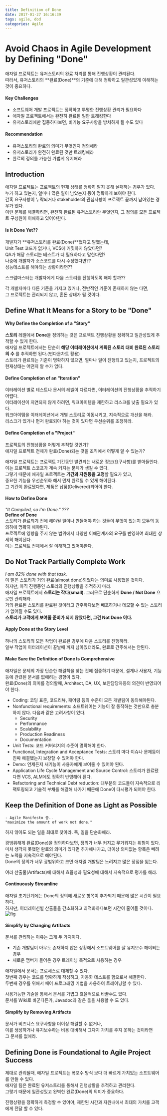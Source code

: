 ```yaml
---
title: Definition of Done
date: 2017-01-27 16:16:39
tags: agile, dod
categories: Agile
---
```

# Avoid Chaos in Agile Development by Defining "Done"
애자일 프로젝트는 유저스토리의 완료 처리를 통해 진행상황이 관리된다. <br>
따라서, 유저스토리의 **완료(Done)**의 기준에 대해 정확하고 일관성있게 이해하는 것이 중요하다. <br>

#### Key Challenges
- 소프트웨어 개발 프로젝트는 정확하고 투명한 진행상황 관리가 필요하다
- 애자일 프로젝트에서는 완전히 완료된 일만 트래킹한다
- 유저스토리에만 집중하다보면, 비기능 요구사항을 방치하게 될 수도 있다

#### Recommendation
- 유저스토리의 완료의 의미가 무엇인지 정의해라
- 유저스토리가 완전히 완료된 것만 트래킹해라
- 완료의 정의를 가능한 가볍게 유지해라


## Introduction
애자일 프로젝트는 프로젝트의 현재 상태를 정확히 알지 못해 실패하는 경우가 있다. <br>
누가 하고 있는지, 얼마나 많은 일이 남았는지 등이 명확하게 보여야 한다. <br>
간혹 요구사항이 누락되거나 stakeholder의 관심사항이 프로젝트 끝까지 남아있는 경우가 있다. <br>
이런 문제를 해결하려면, 완전히 완료된 유저스토리란 무엇인지, 그 정의를 모든 프로젝트 구성원이 이해하고 있어야한다. <br>


#### Is It Done Yet??
개발자가 **유저스토리를 완료(Done)**했다고 말했는데, <br>
Unit Test 코드가 없거나, VCS에 커밋하지 않았다면? <br>
QA가 해당 스토리는 테스트가 더 필요하다고 말한다면? <br>
나중에 개발자가 소스코드를 다시 수정했다면?? <br>
성능테스트를 해야되는 상황이라면?? <br>

스크럼마스터는 개발자에게 다음 스토리를 진행하도록 해야 할까?? <br>

각 개발자마다 다른 기준을 가지고 있거나, 전반적인 기준이 존재하지 않는 다면, <br>
그 프로젝트는 관리되지 않고, 혼돈 상태가 될 것이다. <br>


## Define What It Means for a Story to be "Done"
#### Why Define the Completion of a "Story"
**스토리** 레벨에서 **Done**을 정의하는 것은 프로젝트 진행상황을 정확하고 일관성있게 추적할 수 있게 한다. <br>
애자일 프로젝트에서는 단순히 **해당 이터레이션에서 계획된 스토리 대비 완료된 스토리의 수** 를 추적하면 된다.(번다운차트 활용) <br>
스토리가 완료되는 기준이 명확하지 않으면, 얼마나 일이 진행되고 있는지, 프로젝트의 현재상태는 어떤지 알 수가 없다. <br>

#### Define Completion of an "Iteration"
이터레이션 별로 테스트나 문서의 레벨이 다르다면, 이터레이션의 진행상황을 추적하기 어렵다. <br>
이터레이션이 지연되지 않게 하려면, 워크아이템을 제한하고 리스크를 낮출 필요가 있다. <br>
워크아이템을 이터레이션에서 개별 스토리로 이동시키고, 지속적으로 개선을 해라. <br>
리스크가 있거나 먼저 완료되야 하는 것이 있다면 우선순위를 조정하라. <br>

#### Define Completion of a "Project"
프로젝트의 진행상황을 어떻게 추적할 것인가? <br>
애자일 프로젝트 전체가 완료(Done)되는 것을 조직에서 어떻게 알 수 있는가? <br>

애자일 프로젝트는 프로젝트 기간동안 발견되는 새로운 정보(요구사항)를 받아들인다. <br>
이는 프로젝트 스코프가 계속 커지는 문제가 생길 수 있다. <br>
그렇기 때문에 애자일 프로젝트는 **기간과 자원등을 고정**할 필요가 있고, <br>
중요한 기능을 우선순위화 해서 먼저 완료될 수 있게 해야된다. <br>
그 기간이 완료됐다면, 제품은 납품(Delivered)되어야 한다. <br>


#### How to Define Done

*"It Compiled, so I'm Done." ???* <br>
**Define of Done** <br>
스토리가 완료되기 전에 해야될 일이나 만들어야 하는 것들이 무엇이 있는지 모두의 동의하에 명확히 해야된다. <br>
프로젝트에 영향을 주지 않는 범위에서 다양한 이해관계자의 요구를 반영하여 최대한 상세히 해야된다. <br>
이는 프로젝트 전체에서 잘 이해하고 있어야한다. <br>


## Do Not Track Partially Complete Work
*I am 82% done with that task.*  <br>
이 말은 스토리가 거의 완료(almost done)되었다는 의미로 사용했을 것이다. <br>
하지만, 아직 진행중인 스토리의 진행상황을 추적하지 마라. <br>
애자일 프로젝트에서 **스토리는 작다(small)**. 그러므로 단순하게 **Done / Not Done** 으로만 관리해라. <br>
거의 완료된 스토리를 완료된 것이라고 간주하다보면 배포하거나 데모할 수 있는 스토리가 없어질 수도 있다. <br>
**스토리가 고객에게 보여줄 준비가 되지 않았다면, 그건 Not Done 이다.** <br>

#### Apply Done at the Story Level
하나의 스토리의 모든 작업이 완료된 경우에 다음 스토리를 진행하라. <br>
일부 작업이 이터레이션이 끝날때 까지 남아있더라도, 완료로 간주해서는 안된다. <br>

#### Make Sure the Definition of Done Is Comprehensive
애자일은 문제의 가장 단순한 해결책을 찾는 것에 집중하기 때문에, 설계나 사용자, 기능 등에 관련된 문서를 없애려는 경향이 있다. <br>
완료(Done)의 의미를 정의할때, Architect, DA, UX, 보안담당자등의 의견이 반영되어야 한다. <br>

- Coding: 코딩 표준, 코드리뷰, 패어링 등의 수준이 모든 개발팀이 동의해야된다.
- Nonfunctional requirements: 소프트웨어는 기능이 잘 동작하는 것만으로 충분하지 않다. 다음과 같은 고려사항이 있다.
  * Security
  * Performance
  * Scalability
  * Production Readiness
  * Documentation
- Unit Tests: 코드 커버리지의 수준이 명확해야 한다.
- Functional, Integration and Acceptance Tests: 스토리 마다 이슈나 문제등이 진짜 해결됐는지 보장할 수 있어야 한다.
- Demo: 언제든지 새기능이 사용자에게 보여줄 수 있어야 된다.
- Application Life Cycle Management and Source Control: 스토리가 완료됐다면 VCS, ALM에도 정확히 반영해야 된다.
- Refactoring and Technical Debt reduction: 대부분의 코드들이 지속적으로 리팩토링되고 기술적 부채를 해결해 나가기 때문에 Done이 다시평가 되어야 한다.

## Keep the Definition of Done as Light as Possible
```
- Agile Manifesto 중..
"maximize the amount of work not done."
```
하지 않아도 되는 일을 최대로 찾아라. 즉, 일을 단순화해라.

광범위해게 완료(Done)을 정의하다보면, 정의가 너무 커지고 무거워지는 위험이 있다. <br>
미처 생각지 못했던 완료의 의미가 있다면 추가해나가고, 더이상 의미없는 항목은 빼려는 노력을 지속적으로 해야된다. <br>
Done의 정의가 너무 광범위하고 크면 애자일 개발팀은 느려지고 많은 장점을 잃는다. <br>

여러 산출물(Artifacts)에 대해서 효율성과 필요성에 대해서 지속적으로 평가를 해라.

#### Continuously Streamline
애자일 초기단계에는 Done의 정의에 새로운 항목이 추가되기 때문에 많은 시간이 필요하다. <br>
하지만, 이터레이션별 산출물을 간소화하고 최적화하다보면 시간이 줄어들 것이다. <br>
![fig](http://agilecoach.typepad.com/.a/6a00e54ee21bf28834013487f15110970c-pi "")

#### Simplify by Changing Artifacts
문서를 관리하는 이유는 크게 두 가지이다.
- 기존 개발팀이 아무도 존재하지 않은 상황에서 소프트웨어를 잘 유지보수 해야되는 경우 <br>
- 새로운 맴버가 들어온 경우 트레이닝 목적으로 사용하는 경우 <br>

애자일에서 문서는 프로세스로 대체할 수 있다. <br>
첫번째 경우는 코드를 명확하게 작성하고, 자동화 테스트를 함으로서 해결한다. <br>
두번째 경우를 위해서 패어 프로그래밍 기법을 사용하여 트레이닝할 수 있다. <br>

사용가능한 기술을 통해서 문서를 가볍고 효율적으로 바꿀수도 있다. <br>
문서를 Wiki로 바꾼다든가, Javadoc과 같은 툴을 사용할 수 도 있다. <br>


#### Simplify by Removing Artifacts
문서가 비즈니스 요구사항을 더이상 해결할 수 없거나, <br>
이를 생성하거나 유지보수하는 비용 대비해서 그다지 가치를 주지 못하는 것이라면 <br>
그 문서를 없애라. <br>

## Defining Done is Foundational to Agile Project Success
제대로 관리될때, 애자일 프로젝트는 폭포수 방식 보다 더 빠르게 가치있는 소프트웨어를 만들 수 있다. <br>
애자일 팀은 완료된 유저스토리를 통해서 진행상황을 추적하고 관리한다. <br>
그렇기 때문에 일관성있고 완벽한 완료(Done)의 의미가 중요하다. <br>

진행상황을 정확하게 측정할 수 있어야, 제한된 시간과 자원내에서 최대의 가치를 고객에게 전달 할 수 있다. <br>
